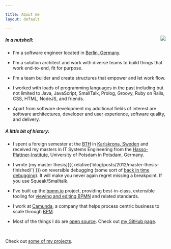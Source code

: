 ```yaml
---

title: About me
layout: default

---
```


<img class="img-bordered img-responsive" src="{{ assets }}/img/me.jpg" style="float:right; margin: 0 0 30px 30px" />

##### In a nutshell:

*   I'm a software engineer located in <a href="https://www.google.de/maps/place/Berlin">Berlin, Germany</a>.

*   I'm a solution architect and work with diverse teams to build things that work end-to-end, fit for purpose.

*   I'm a team builder and create structures that empower and let work flow.

*   I worked with loads of programming languages in the past including but not limited to Java, JavaScript, SmallTalk, Prolog, Groovy, Ruby on Rails, CSS, HTML, NodeJS, and friends.

*   Apart from software development my additional fields of interest are software architectures, developer and user experience, software quality, and delivery. 

##### A little bit of history:

*   I spent a foreign semester at the [BTH](bth.se) in [Karlskrona, Sweden](http://maps.google.se/maps?f=q&source=s_q&hl=en&geocode=&q=karlskrona&sll=61.606396,21.225586&sspn=28.283373,93.076172&ie=UTF8&hq=&hnear=Karlskrona,+Blekinge&t=h&z=9) and received my masters in IT Systems Engineering from the [Hasso-Plattner-Institute](http://www.hpi.uni-potsdam.de), University of Potsdam in Potsdam, Germany.

*   I wrote [my master thesis]({{ relative('blog/posts/2012/master-thesis-finished/') }}) on reversible debugging (some sort of [back in time debugging](http://scg.unibe.ch/archive/papers/Lien08bBackInTimeDebugging.pdf)). It will make you never again regret missing a breakpoint. If you use Squeak/Smalltalk.

*   I've built up the [bpmn.io](https://bpmn.io/) project, providing best-in-class, extensible tooling for [viewing and editing BPMN](https://github.com/bpmn-io/bpmn-js) and related standards.

*   I work at [Camunda](http://www.camunda.com/), a company that helps process centric business to scale through [BPM](https://en.wikipedia.org/wiki/Business_process_management).

*   Most of the things I do are [open source](https://www.youtube.com/watch?v=a8fHgx9mE5U). Check out [my GitHub page](https://github.com/nikku).

<br/>

Check out <a href="{{ relative('projects') }}">some of my projects</a>.
